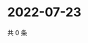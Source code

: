 # 2022-07-23

共 0 条

<!-- BEGIN WEIBO -->
<!-- 最后更新时间 Sat Jul 23 2022 01:25:46 GMT+0800 (China Standard Time) -->

<!-- END WEIBO -->
